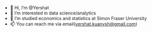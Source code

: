 - 👋 Hi, I’m @Yershat
- 👀 I’m interested in data science/analytics 
- 🌱 I’m studied economics and statistics at Simon Fraser University
- 📫 You can reach me via email(yershat.kuanysh@gmail.com)

<!---
Yershat/Yershat is a ✨ special ✨ repository because its `README.md` (this file) appears on your GitHub profile.
You can click the Preview link to take a look at your changes.
--->
